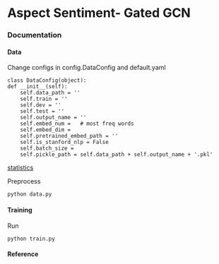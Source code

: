 # Aspect Sentiment- Gated GCN

###  Documentation

#### Data

Change configs in config.DataConfig and default.yaml
    
    
    class DataConfig(object):
    def __init__(self):
        self.data_path = ''
        self.train = ''
        self.dev = ''
        self.test = ''
        self.output_name = ''
        self.embed_num =   # most freq words
        self.embed_dim = 
        self.pretrained_embed_path = ''
        self.is_stanford_nlp = False
        self.batch_size = 
        self.pickle_path = self.data_path + self.output_name + '.pkl'
        
[statistics](https://docs.google.com/spreadsheets/d/18AfV2o6X47m8CaY0XKV24MgGeFJ_DqqGGdLNW9hGLVo/edit#gid=219973634)

Preprocess
    
    python data.py

#### Training
Run 

    python train.py



#### Reference

